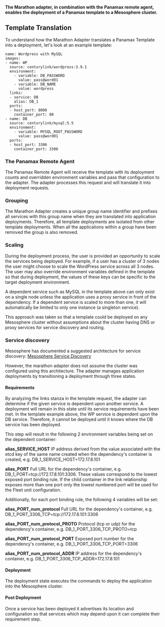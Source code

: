 **The Marathon adapter, in combination with the Panamax remote agent, enables the deployment of a Panamax template to a Mesosphere cluster.**

## Template Translation

To understand how the Marathon Adapter translates a Panamax Template into a deployment, let's look at an example template:

    name: Wordpress with MySQL
    images:
    - name: WP
      source: centurylink/wordpress:3.9.1
      environment:
        - variable: DB_PASSWORD
          value: pass@word01
        - variable: DB_NAME
          value: wordpress
      links:
      - service: DB
        alias: DB_1
      ports:
      - host_port: 8000
        container_port: 80
    - name: DB
      source: centurylink/mysql:5.5
      environment:
        - variable: MYSQL_ROOT_PASSWORD
          value: pass@word01
      ports:
      - host_port: 3306
        container_port: 3306

### The Panamax Remote Agent
The Panamax Remote Agent will receive the template with its deployment counts and overridden environment variables and pass that configuration to the adapter.  The adapter processes this request and will translate it into deployment requests.

### Grouping
The Marathon Adapter creates a unique group name identifier and prefixes all services with this group name when they are translated into application deployments. Therefore, all template deployments are isolated from other template deployments. When all the applications within a group have been removed the group is also removed.

### Scaling
During the deployment process, the user is provided an opportunity to scale the services being deployed.  For example, if a user has a cluster of 3 nodes the user might choose to scale the WordPress service across all 3 nodes.  The user may also override environment variables defined in the template so that during deployment, the values of these keys can be specific to the target deployment environment.

A dependent service such as MySQL in the template above can only exist on a single node unless the application uses a proxy service in front of the dependency. If a dependent service is scaled to more than one, it will automatically be limited to only one instance (a singleton service).

This approach was taken so that a template could be deployed on any Mesosphere cluster without assumptions about the cluster having DNS or proxy services for service discovery and routing.

### Service discovery
Mesosphere has documented a suggested architecture for service discovery: [Mesosphere Service Discovery](http://mesosphere.com/docs/getting-started/service-discovery/)

However, the marathon adapter does not assume the cluster was configured using this architecture. The adapter manages application deployments by transitioning a deployment through three states.

#### Requirements
By analyzing the links stanza in the template request, the adapter can determine if the given service is dependent upon another service. A deployment will remain in this state until its service requirements have been met. In the template example above, the WP service is dependent upon the DB service. Therefore, it cannot be deployed until it knows where the DB service has been deployed.

This step will result in the following 2 environment variables being set on the dependent container:

**alias_SERVICE_HOST**
IP address derived from the value associated with the etcd key of the same name created when the dependency's container is created, e.g. DB_1_SERVICE_HOST=172.17.8.101

**alias_PORT**
Full URL for the dependency's container, e.g. DB_1_PORT=tcp://172.17.8.101:3306. These values correspond to the lowest exposed port binding rule. If the child container in the link relationship exposes more than one port only the lowest numbered port will be used for the Fleet unit configuration.
 
Additionally, for each port binding rule, the following 4 variables will be set:

**alias_PORT_num_protocol**
Full URL for the dependency's container, e.g. DB_1_PORT_3306_TCP=tcp://172.17.8.101:3306

**alias_PORT_num_protocol_PROTO**
Protocol (tcp or udp) for the dependency's container, e.g. DB_1_PORT_3306_TCP_PROTO=tcp

**alias_PORT_num_protocol_PORT**
Exposed port number for the dependency's container, e.g. DB_1_PORT_3306_TCP_PORT=3306

**alias_PORT_num_protocol_ADDR**
IP address for the dependency's container, e.g. DB_1_PORT_3306_TCP_ADDR=172.17.8.101

#### Deployment
The deployment state executes the commands to deploy the application into the Mesosphere cluster.

#### Post Deployment
Once a service has been deployed it advertises its location and configuration so that services which may depend upon it can complete their requirement step.

